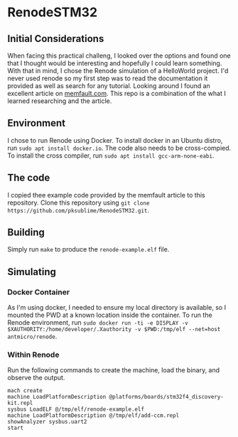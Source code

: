 # RenodeSTM32

## Initial Considerations
When facing this practical challeng, I looked over the options and found one that I thought would be interesting and hopefully I could learn something. With that in mind, I chose the Renode simulation of a HelloWorld project.
I'd never used renode so my first step was to read the documentation it provided as well as search for any tutorial. Looking around I found an excellent article on [memfault.com](https://interrupt.memfault.com/blog/intro-to-renode).
This repo is a combination of the what I learned researching and the article.

## Environment
I chose to run Renode using Docker. To install docker in an Ubuntu distro, run ```sudo apt install docker.io```.
The code also needs to be cross-compied. To install the cross compiler, run ```sudo apt install gcc-arm-none-eabi```.

## The code
I copied thee example code provided by the memfault article to this repository. Clone this repository using ```git clone https://github.com/pksublime/RenodeSTM32.git```.

## Building
Simply run ```make``` to produce the ```renode-example.elf``` file.

## Simulating
### Docker Container
As I'm using docker, I needed to ensure my local directory is available, so I mounted the PWD at a known location inside the container.
To run the Renode environment, run ```sudo docker run -ti -e DISPLAY -v $XAUTHORITY:/home/developer/.Xauthority -v $PWD:/tmp/elf --net=host antmicro/renode```.
### Within Renode
Run the following commands to create the machine, load the binary, and observe the output.
```
mach create
machine LoadPlatformDescription @platforms/boards/stm32f4_discovery-kit.repl
sysbus LoadELF @/tmp/elf/renode-example.elf
machine LoadPlatformDescription @/tmp/elf/add-ccm.repl
showAnalyzer sysbus.uart2
start
```

